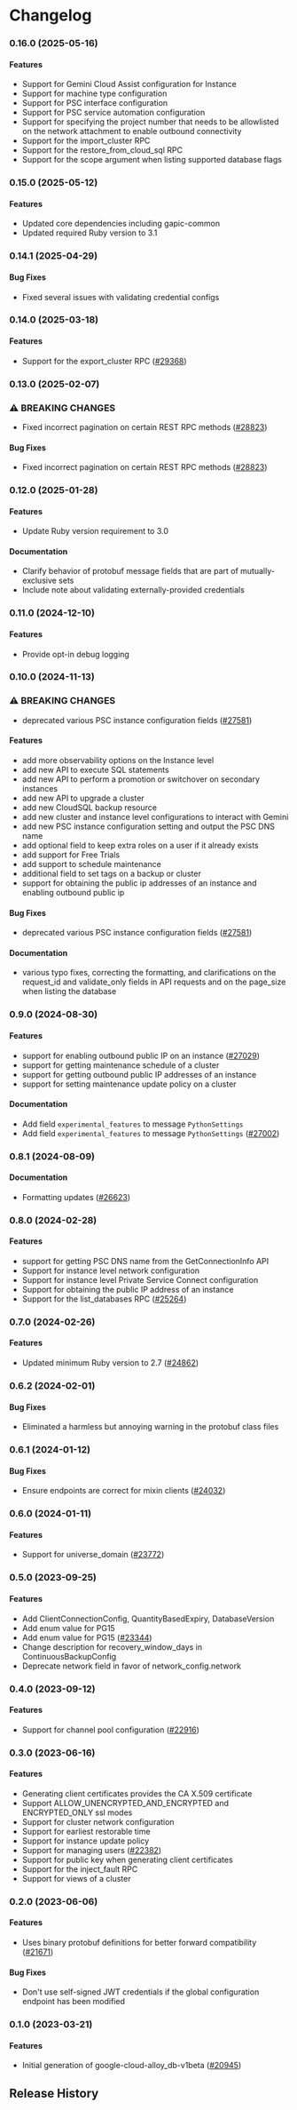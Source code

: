 # Changelog

### 0.16.0 (2025-05-16)

#### Features

* Support for Gemini Cloud Assist configuration for Instance 
* Support for machine type configuration 
* Support for PSC interface configuration 
* Support for PSC service automation configuration 
* Support for specifying the project number that needs to be allowlisted on the network attachment to enable outbound connectivity 
* Support for the import_cluster RPC 
* Support for the restore_from_cloud_sql RPC 
* Support for the scope argument when listing supported database flags 

### 0.15.0 (2025-05-12)

#### Features

* Updated core dependencies including gapic-common 
* Updated required Ruby version to 3.1 

### 0.14.1 (2025-04-29)

#### Bug Fixes

* Fixed several issues with validating credential configs 

### 0.14.0 (2025-03-18)

#### Features

* Support for the export_cluster RPC ([#29368](https://github.com/googleapis/google-cloud-ruby/issues/29368)) 

### 0.13.0 (2025-02-07)

### ⚠ BREAKING CHANGES

* Fixed incorrect pagination on certain REST RPC methods ([#28823](https://github.com/googleapis/google-cloud-ruby/issues/28823))

#### Bug Fixes

* Fixed incorrect pagination on certain REST RPC methods ([#28823](https://github.com/googleapis/google-cloud-ruby/issues/28823)) 

### 0.12.0 (2025-01-28)

#### Features

* Update Ruby version requirement to 3.0 
#### Documentation

* Clarify behavior of protobuf message fields that are part of mutually-exclusive sets 
* Include note about validating externally-provided credentials 

### 0.11.0 (2024-12-10)

#### Features

* Provide opt-in debug logging 

### 0.10.0 (2024-11-13)

### ⚠ BREAKING CHANGES

* deprecated various PSC instance configuration fields ([#27581](https://github.com/googleapis/google-cloud-ruby/issues/27581))

#### Features

* add more observability options on the Instance level 
* add new API to execute SQL statements 
* add new API to perform a promotion or switchover on secondary instances 
* add new API to upgrade a cluster 
* add new CloudSQL backup resource 
* add new cluster and instance level configurations to interact with Gemini 
* add new PSC instance configuration setting and output the PSC DNS name 
* add optional field to keep extra roles on a user if it already exists 
* add support for Free Trials 
* add support to schedule maintenance 
* additional field to set tags on a backup or cluster 
* support for obtaining the public ip addresses of an instance and enabling outbound public ip 
#### Bug Fixes

* deprecated various PSC instance configuration fields ([#27581](https://github.com/googleapis/google-cloud-ruby/issues/27581)) 
#### Documentation

* various typo fixes, correcting the formatting, and clarifications on the request_id and validate_only fields in API requests and on the page_size when listing the database 

### 0.9.0 (2024-08-30)

#### Features

* support for enabling outbound public IP on an instance ([#27029](https://github.com/googleapis/google-cloud-ruby/issues/27029)) 
* support for getting maintenance schedule of a cluster 
* support for getting outbound public IP addresses of an instance 
* support for setting maintenance update policy on a cluster 
#### Documentation

* Add field `experimental_features` to message `PythonSettings` 
* Add field `experimental_features` to message `PythonSettings` ([#27002](https://github.com/googleapis/google-cloud-ruby/issues/27002)) 

### 0.8.1 (2024-08-09)

#### Documentation

* Formatting updates ([#26623](https://github.com/googleapis/google-cloud-ruby/issues/26623)) 

### 0.8.0 (2024-02-28)

#### Features

* support for getting PSC DNS name from the GetConnectionInfo API 
* Support for instance level network configuration 
* Support for instance level Private Service Connect configuration 
* Support for obtaining the public IP address of an instance 
* Support for the list_databases RPC ([#25264](https://github.com/googleapis/google-cloud-ruby/issues/25264)) 

### 0.7.0 (2024-02-26)

#### Features

* Updated minimum Ruby version to 2.7 ([#24862](https://github.com/googleapis/google-cloud-ruby/issues/24862)) 

### 0.6.2 (2024-02-01)

#### Bug Fixes

* Eliminated a harmless but annoying warning in the protobuf class files 

### 0.6.1 (2024-01-12)

#### Bug Fixes

* Ensure endpoints are correct for mixin clients ([#24032](https://github.com/googleapis/google-cloud-ruby/issues/24032)) 

### 0.6.0 (2024-01-11)

#### Features

* Support for universe_domain ([#23772](https://github.com/googleapis/google-cloud-ruby/issues/23772)) 

### 0.5.0 (2023-09-25)

#### Features

* Add ClientConnectionConfig, QuantityBasedExpiry, DatabaseVersion 
* Add enum value for PG15 
* Add enum value for PG15 ([#23344](https://github.com/googleapis/google-cloud-ruby/issues/23344)) 
* Change description for recovery_window_days in ContinuousBackupConfig 
* Deprecate network field in favor of network_config.network 

### 0.4.0 (2023-09-12)

#### Features

* Support for channel pool configuration ([#22916](https://github.com/googleapis/google-cloud-ruby/issues/22916)) 

### 0.3.0 (2023-06-16)

#### Features

* Generating client certificates provides the CA X.509 certificate 
* Support ALLOW_UNENCRYPTED_AND_ENCRYPTED and ENCRYPTED_ONLY ssl modes 
* Support for cluster network configuration 
* Support for earliest restorable time 
* Support for instance update policy 
* Support for managing users ([#22382](https://github.com/googleapis/google-cloud-ruby/issues/22382)) 
* Support for public key when generating client certificates 
* Support for the inject_fault RPC 
* Support for views of a cluster 

### 0.2.0 (2023-06-06)

#### Features

* Uses binary protobuf definitions for better forward compatibility ([#21671](https://github.com/googleapis/google-cloud-ruby/issues/21671)) 
#### Bug Fixes

* Don't use self-signed JWT credentials if the global configuration endpoint has been modified 

### 0.1.0 (2023-03-21)

#### Features

* Initial generation of google-cloud-alloy_db-v1beta ([#20945](https://github.com/googleapis/google-cloud-ruby/issues/20945)) 

## Release History
